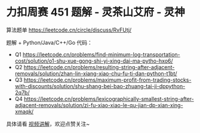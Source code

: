 # 力扣周赛 451 题解 - 灵茶山艾府 - 灵神

算法题单 https://leetcode.cn/circle/discuss/RvFUtj/

题解 + Python/Java/C++/Go 代码：

- Q1 https://leetcode.cn/problems/find-minimum-log-transportation-cost/solution/o1-shu-xue-gong-shi-yi-xing-dai-ma-pytho-hxo6/
- Q2 https://leetcode.cn/problems/resulting-string-after-adjacent-removals/solution/zhan-lin-xiang-xiao-chu-fu-ti-dan-python-t1bt/
- Q3 https://leetcode.cn/problems/maximum-profit-from-trading-stocks-with-discounts/solution/shu-shang-bei-bao-zhuang-tai-ji-dppython-2q7b/
- Q4 https://leetcode.cn/problems/lexicographically-smallest-string-after-adjacent-removals/solution/zi-fu-xiao-xiao-le-qu-jian-dp-xian-xing-xmaqk/

具体请看 [视频讲解](https://www.bilibili.com/video/BV1o1jgzJE51/)，欢迎点赞关注~
